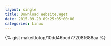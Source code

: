 ```yaml
---
layout: single                                                                                                              
title: Download Website.Wget                                                                                                                       
date: 2015-09-20 09:25:05+00:00                                                                                                                        
categories: Linux                                                                                                                
---                                                                                                                              
```


{% gist makeittotop/10dd46bcd772081688aa %}                                                                                                           

